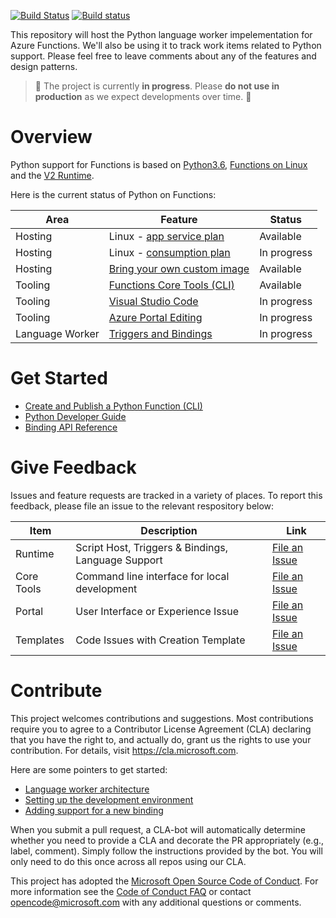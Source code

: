 [![Build Status](https://travis-ci.org/Azure/azure-functions-python-worker.svg?branch=dev)](https://travis-ci.org/Azure/azure-functions-python-worker)
[![Build status](https://ci.appveyor.com/api/projects/status/github/azure/azure-functions-python-worker?svg=true&branch=dev)](https://ci.appveyor.com/project/appsvc/azure-functions-python-worker)

This repository will host the Python language worker impelementation for Azure Functions. We'll also be using it to track work items related to Python support. Please feel free to leave comments about any of the features and design patterns.

> :construction: The project is currently **in progress**. Please **do not use in production** as we expect developments over time. :construction:

# Overview

Python support for Functions is based on [Python3.6](https://www.python.org/downloads/release/python-360/), [Functions on Linux](https://blogs.msdn.microsoft.com/appserviceteam/2017/11/15/functions-on-linux-preview/) and the [V2 Runtime](https://docs.microsoft.com/en-us/azure/azure-functions/functions-versions).

Here is the current status of Python on Functions:

| Area | Feature | Status |
|------|---------|--------|
| Hosting | Linux - [app service plan](https://docs.microsoft.com/en-us/azure/azure-functions/functions-scale#app-service-plan) | Available |
| Hosting | Linux - [consumption plan](https://docs.microsoft.com/en-us/azure/azure-functions/functions-scale#consumption-plan) | In progress |
| Hosting | [Bring your own custom image](https://docs.microsoft.com/en-us/azure/azure-functions/functions-create-function-linux-custom-image) | Available |
| Tooling | [Functions Core Tools (CLI)](https://docs.microsoft.com/en-us/azure/azure-functions/functions-run-local)| Available |
| Tooling | [Visual Studio Code](https://code.visualstudio.com/tutorials/functions-extension/getting-started) | In progress |
| Tooling | [Azure Portal Editing](https://docs.microsoft.com/en-us/azure/azure-functions/functions-create-first-azure-function) | In progress |
| Language Worker | [Triggers and Bindings](https://docs.microsoft.com/en-us/azure/azure-functions/functions-triggers-bindings) | In progress |

# Get Started

- [Create and Publish a Python Function (CLI)](https://github.com/Azure/azure-functions-python-worker/wiki/Create-Function-(CLI))
- [Python Developer Guide](https://pythondeveloperguide.azurewebsites.net/)
- [Binding API Reference](https://pythondeveloperguide.azurewebsites.net/)

# Give Feedback

Issues and feature requests are tracked in a variety of places. To report this feedback, please file an issue to the relevant respository below:

|Item|Description|Link|
|----|-----|-----|
|Runtime|Script Host, Triggers & Bindings, Language Support|[File an Issue](https://github.com/Azure/azure-functions-host/issues)|
|Core Tools|Command line interface for local development|[File an Issue](https://github.com/Azure/azure-functions-core-tools/issues)|
|Portal|User Interface or Experience Issue|[File an Issue](https://github.com/azure/azure-functions-ux/issues)|
|Templates|Code Issues with Creation Template|[File an Issue](https://github.com/Azure/azure-functions-templates/issues)|

# Contribute

This project welcomes contributions and suggestions.  Most contributions require you to agree to a
Contributor License Agreement (CLA) declaring that you have the right to, and actually do, grant us
the rights to use your contribution. For details, visit https://cla.microsoft.com.

Here are some pointers to get started:

- [Language worker architecture](https://github.com/Azure/azure-functions-python-worker/wiki/Worker-Architecture)
- [Setting up the development environment](https://github.com/Azure/azure-functions-python-worker/wiki/Contributor-Guide)
- [Adding support for a new binding](https://github.com/Azure/azure-functions-python-worker/wiki/Adding-support-for-a-new-binding-type)

When you submit a pull request, a CLA-bot will automatically determine whether you need to provide
a CLA and decorate the PR appropriately (e.g., label, comment). Simply follow the instructions
provided by the bot. You will only need to do this once across all repos using our CLA.

This project has adopted the [Microsoft Open Source Code of Conduct](https://opensource.microsoft.com/codeofconduct/).
For more information see the [Code of Conduct FAQ](https://opensource.microsoft.com/codeofconduct/faq/) or
contact [opencode@microsoft.com](mailto:opencode@microsoft.com) with any additional questions or comments.
